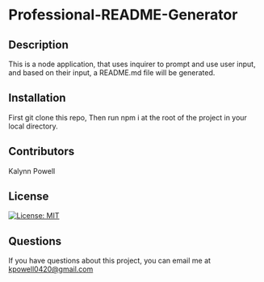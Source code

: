 # Professional-README-Generator
## Description
This is a node application, that uses inquirer to prompt and use user input, and based on their input, a README.md file will be generated.
## Installation
First git clone this repo, Then run npm i at the root of the project in your local directory.
## Contributors
Kalynn Powell
## License
[![License: MIT](https://img.shields.io/badge/License-MIT-yellow.svg)](https://opensource.org/licenses/MIT)

## Questions
If you have questions about this project, you can email me at kpowell0420@gmail.com
